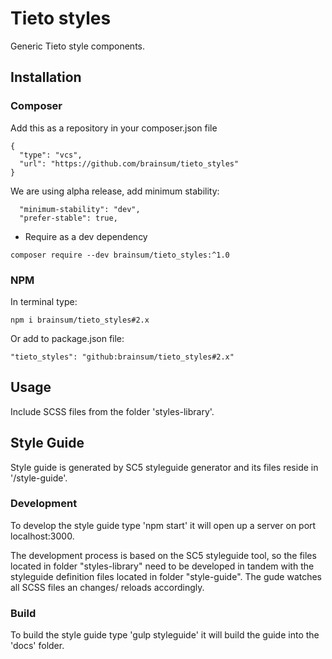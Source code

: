 # Tieto styles
Generic Tieto style components.

## Installation

### Composer
Add this as a repository in your composer.json file
```
{
  "type": "vcs",
  "url": "https://github.com/brainsum/tieto_styles"
}
```
We are using alpha release, add minimum stability:
```
  "minimum-stability": "dev",
  "prefer-stable": true,
```
- Require as a dev dependency
```
composer require --dev brainsum/tieto_styles:^1.0
```

### NPM
In terminal type:
```
npm i brainsum/tieto_styles#2.x
```

Or add to package.json file:
```
"tieto_styles": "github:brainsum/tieto_styles#2.x"
```

## Usage
Include SCSS files from the folder 'styles-library'.

## Style Guide
Style guide is generated by SC5 styleguide generator and its files reside in '/style-guide'.

### Development
To develop the style guide type 'npm start' it will open up a server on port localhost:3000.

The development process is based on the SC5 styleguide tool, so the files located in folder "styles-library" need to be developed in tandem with the styleguide definition files located in folder "style-guide". The gude watches all SCSS files an changes/ reloads accordingly.

### Build
To build the style guide type 'gulp styleguide' it will build the guide into the 'docs' folder.
